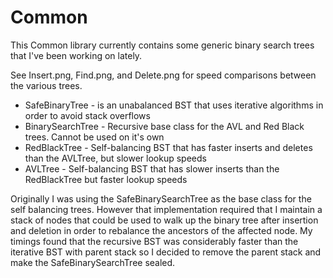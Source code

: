 Common
======

This Common library currently contains some generic binary search trees that I've been working on lately.

See Insert.png, Find.png, and Delete.png for speed comparisons between the various trees.

* SafeBinaryTree - is an unabalanced BST that uses iterative algorithms in order to avoid stack overflows
* BinarySearchTree - Recursive base class for the AVL and Red Black trees. Cannot be used on it's own
* RedBlackTree - Self-balancing BST that has faster inserts and deletes than the AVLTree, but slower lookup speeds
* AVLTree - Self-balancing BST that has slower inserts than the RedBlackTree but faster lookup speeds

Originally I was using the SafeBinarySearchTree as the base class for the self balancing trees. However that implementation required that I maintain a stack of nodes that could be used to walk up the binary tree after insertion and deletion in order to rebalance the ancestors of the affected node. My timings found that the recursive BST was considerably faster than the iterative BST with parent stack so I decided to remove the parent stack and make the SafeBinarySearchTree sealed.
